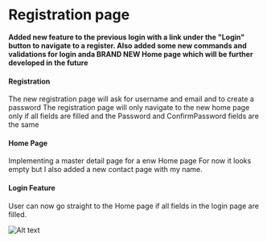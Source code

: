 # Registration page
**Added new feature to the previous login with a link under the "Login" button to navigate to a register. 
Also added some new commands and validations for login anda BRAND NEW Home page which will be further developed in the future**
#### Registration
  The new registration page will ask for username and email and to create a password
  The registration page will only navigate to the new home page only if all fields are filled and the Password and ConfirmPassword fields are the same
  
#### Home Page
  Implementing a master detail page for a enw Home page
  For now it looks empty but I also added a new contact page with my name.
  
  #### Login Feature
  User can now go straight to the Home page if all fields in the login page are filled.
  
 ![Alt text](https://github.com/SilvioArzeno/Xamarin-Course/tree/RegisterPage/LoginPractice/Screenshots/Screenshot_1567203869.png)
